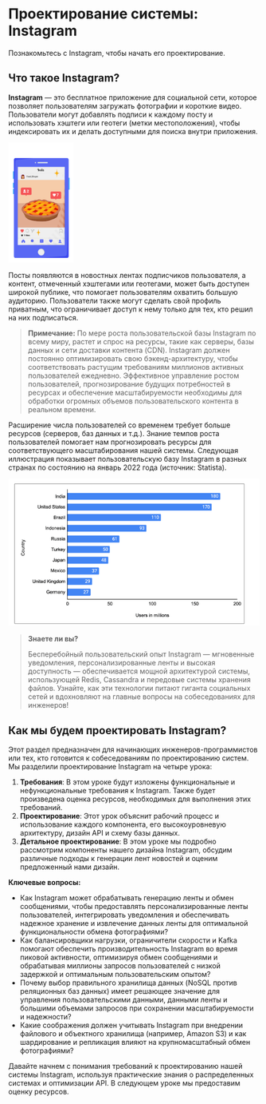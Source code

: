 
# Проектирование системы: Instagram

Познакомьтесь с Instagram, чтобы начать его проектирование.

## Что такое Instagram?

**Instagram** — это бесплатное приложение для социальной сети, которое позволяет пользователям загружать фотографии и короткие видео.
Пользователи могут добавлять подписи к каждому посту и использовать хэштеги или геотеги (метки местоположения), чтобы индексировать их и
делать доступными для поиска внутри приложения.

![img.png](img/img.png)

Посты появляются в новостных лентах подписчиков пользователя, а контент, отмеченный хэштегами или геотегами, может быть доступен широкой
публике, что помогает пользователям охватить большую аудиторию. Пользователи также могут сделать свой профиль приватным, что ограничивает
доступ к нему только для тех, кто решил на них подписаться.

> **Примечание:** По мере роста пользовательской базы Instagram по всему миру, растет и спрос на ресурсы, такие как серверы, базы данных и
> сети доставки контента (CDN). Instagram должен постоянно оптимизировать свою бэкенд-архитектуру, чтобы соответствовать растущим требованиям
> миллионов активных пользователей ежедневно. Эффективное управление ростом пользователей, прогнозирование будущих потребностей в ресурсах и
> обеспечение масштабируемости необходимы для обработки огромных объемов пользовательского контента в реальном времени.

Расширение числа пользователей со временем требует больше ресурсов (серверов, баз данных и т.д.). Знание темпов роста пользователей помогает
нам прогнозировать ресурсы для соответствующего масштабирования нашей системы. Следующая иллюстрация показывает пользовательскую базу
Instagram в разных странах по состоянию на январь 2022 года (источник: Statista).

![img_1.png](img/img_1.png)

> **Знаете ли вы?**
>
> Бесперебойный пользовательский опыт Instagram — мгновенные уведомления, персонализированные ленты и высокая доступность — обеспечивается
> мощной архитектурой системы, использующей Redis, Cassandra и передовые системы хранения файлов. Узнайте, как эти технологии питают гиганта
> социальных сетей и вдохновляют на главные вопросы на собеседованиях для инженеров!

## Как мы будем проектировать Instagram?

Этот раздел предназначен для начинающих инженеров-программистов или тех, кто готовится к собеседованиям по проектированию систем. Мы
разделили проектирование Instagram на четыре урока:

1. **Требования**: В этом уроке будут изложены функциональные и нефункциональные требования к Instagram. Также будет произведена оценка
   ресурсов, необходимых для выполнения этих требований.
2. **Проектирование**: Этот урок объяснит рабочий процесс и использование каждого компонента, его высокоуровневую архитектуру, дизайн API и
   схему базы данных.
3. **Детальное проектирование**: В этом уроке мы подробно рассмотрим компоненты нашего дизайна Instagram, обсудим различные подходы к
   генерации лент новостей и оценим предложенный нами дизайн.

**Ключевые вопросы:**

* Как Instagram может обрабатывать генерацию ленты и обмен сообщениями, чтобы предоставлять персонализированные ленты пользователей,
  интегрировать уведомления и обеспечивать надежное хранение и извлечение данных ленты для оптимальной функциональности обмена фотографиями?
* Как балансировщики нагрузки, ограничители скорости и Kafka помогают обеспечить производительность Instagram во время пиковой активности,
  оптимизируя обмен сообщениями и обрабатывая миллионы запросов пользователей с низкой задержкой и оптимальным пользовательским опытом?
* Почему выбор правильного хранилища данных (NoSQL против реляционных баз данных) имеет решающее значение для управления пользовательскими
  данными, данными ленты и большими объемами запросов при сохранении масштабируемости и надежности?
* Какие соображения должен учитывать Instagram при внедрении файлового и объектного хранилища (например, Amazon S3) и как шардирование и
  репликация влияют на крупномасштабный обмен фотографиями?

Давайте начнем с понимания требований к проектированию нашей системы Instagram, используя практические знания о распределенных системах и
оптимизации API. В следующем уроке мы предоставим оценку ресурсов.